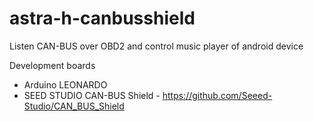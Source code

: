 # astra-h-canbusshield
Listen CAN-BUS over OBD2 and control music player of android device

Development boards
- Arduino LEONARDO
- SEED STUDIO CAN-BUS Shield - https://github.com/Seeed-Studio/CAN_BUS_Shield